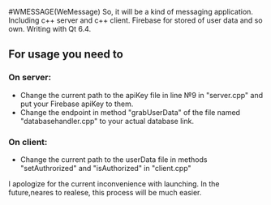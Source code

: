 #WMESSAGE(WeMessage)
So, it will be a kind of messaging application.
Including c++ server and c++ client. Firebase for stored of user data and so own.
Writing with Qt 6.4.

## For usage you need to

### On server:

- Change the current path to the apiKey file in line №9 in "server.cpp" and put your Firebase apiKey to them.
- Change the endpoint in method "grabUserData" of the file named "databasehandler.cpp" to your actual database link.

### On client:

- Change the current path to the userData file in methods "setAuthrorized" and "isAuthorized" in "client.cpp"

I apologize for the current inconvenience with launching.
In the future,neares to realese, this process will be much easier.
